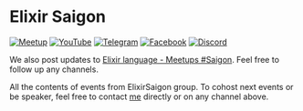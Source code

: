# Elixir Saigon

[![Meetup](https://img.shields.io/badge/Meetup-f64363?style=for-the-badge&logo=meetup&logoColor=white)](https://www.meetup.com/saigon-elixir/) [![YouTube](https://img.shields.io/badge/YouTube-%23FF0000.svg?style=for-the-badge&logo=YouTube&logoColor=white)](https://www.youtube.com/channel/UCy8eabUAa8a5W4ITlCToJHw) [![Telegram](https://img.shields.io/badge/Telegram-2CA5E0?style=for-the-badge&logo=telegram&logoColor=white)](https://t.me/elixirvn) [![Facebook](https://img.shields.io/badge/Facebook-%231877F2.svg?style=for-the-badge&logo=Facebook&logoColor=white)](https://www.facebook.com/elixir.org.vn) [![Discord](https://img.shields.io/badge/Discord-%235865F2.svg?style=for-the-badge&logo=discord&logoColor=white)](https://discord.gg/mYdvfANM) 

We also post updates to [Elixir language - Meetups #Saigon](https://discord.gg/mYdvfANM). Feel free to follow up any channels.

All the contents of events from ElixirSaigon group. 
To cohost next events or be speaker, feel free to contact [me](mailto:thien.an.vo.nguyen@gmail.com) directly or on any channel above.


